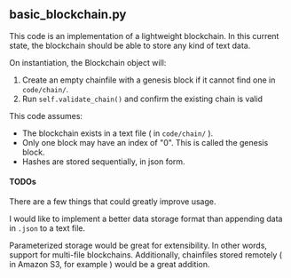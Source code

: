 ## basic_blockchain.py

This code is an implementation of a lightweight blockchain. In this current
state, the blockchain should be able to store any kind of text data.

On instantiation, the Blockchain object will:
1. Create an empty chainfile with a genesis block if it cannot find one in
`code/chain/`.
2. Run `self.validate_chain()` and confirm the existing chain is valid

This code assumes:
- The blockchain exists in a text file ( in `code/chain/` ).
- Only one block may have an index of "0". This is called the genesis block.
- Hashes are stored sequentially, in json form.

#### TODOs
There are a few things that could greatly improve usage.

I would like to implement a better data storage format than appending data
in `.json` to a text file.

Parameterized storage would be great for extensibility. In other words, support
for multi-file blockchains. Additionally, chainfiles stored remotely
( in Amazon S3, for example ) would be a great addition.
